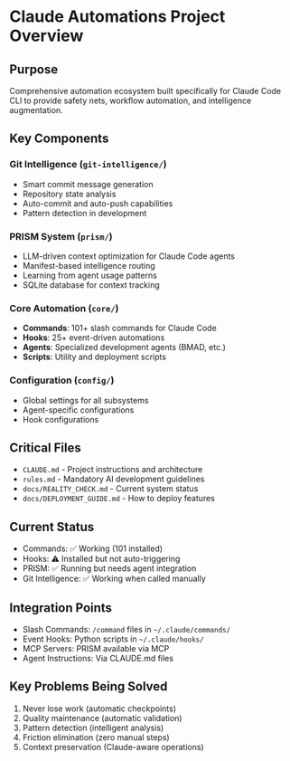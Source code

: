 # Claude Automations Project Overview

## Purpose
Comprehensive automation ecosystem built specifically for Claude Code CLI to provide safety nets, workflow automation, and intelligence augmentation.

## Key Components

### Git Intelligence (`git-intelligence/`)
- Smart commit message generation
- Repository state analysis
- Auto-commit and auto-push capabilities
- Pattern detection in development

### PRISM System (`prism/`)
- LLM-driven context optimization for Claude Code agents
- Manifest-based intelligence routing
- Learning from agent usage patterns
- SQLite database for context tracking

### Core Automation (`core/`)
- **Commands**: 101+ slash commands for Claude Code
- **Hooks**: 25+ event-driven automations
- **Agents**: Specialized development agents (BMAD, etc.)
- **Scripts**: Utility and deployment scripts

### Configuration (`config/`)
- Global settings for all subsystems
- Agent-specific configurations
- Hook configurations

## Critical Files
- `CLAUDE.md` - Project instructions and architecture
- `rules.md` - Mandatory AI development guidelines
- `docs/REALITY_CHECK.md` - Current system status
- `docs/DEPLOYMENT_GUIDE.md` - How to deploy features

## Current Status
- Commands: ✅ Working (101 installed)
- Hooks: ⚠️ Installed but not auto-triggering
- PRISM: ✅ Running but needs agent integration
- Git Intelligence: ✅ Working when called manually

## Integration Points
- Slash Commands: `/command` files in `~/.claude/commands/`
- Event Hooks: Python scripts in `~/.claude/hooks/`
- MCP Servers: PRISM available via MCP
- Agent Instructions: Via CLAUDE.md files

## Key Problems Being Solved
1. Never lose work (automatic checkpoints)
2. Quality maintenance (automatic validation)
3. Pattern detection (intelligent analysis)
4. Friction elimination (zero manual steps)
5. Context preservation (Claude-aware operations)
